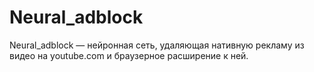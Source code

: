 # Neural_adblock
Neural_adblock — нейронная сеть, удаляющая нативную рекламу из видео на youtube.com и браузерное расширение к ней.
